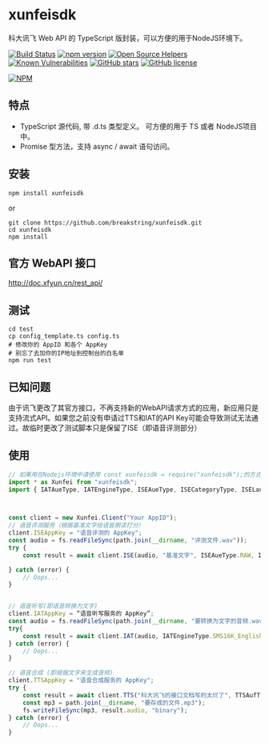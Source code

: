 # xunfeisdk
科大讯飞 Web API 的 TypeScript 版封装，可以方便的用于NodeJS环境下。


[![Build Status](https://travis-ci.org/breakstring/xunfeisdk.svg?branch=master)](https://travis-ci.org/breakstring/xunfeisdk)
[![npm version](https://badge.fury.io/js/xunfeisdk.svg)](https://badge.fury.io/js/xunfeisdk)
[![Open Source Helpers](https://www.codetriage.com/breakstring/xunfeisdk/badges/users.svg)](https://www.codetriage.com/breakstring/xunfeisdk) [![Known Vulnerabilities](https://snyk.io/test/github/breakstring/xunfeisdk/badge.svg?targetFile=package.json)](https://snyk.io/test/github/breakstring/xunfeisdk?targetFile=package.json)
[![GitHub stars](https://img.shields.io/github/stars/breakstring/xunfeisdk.svg)](https://github.com/breakstring/xunfeisdk/stargazers)
[![GitHub license](https://img.shields.io/github/license/breakstring/xunfeisdk.svg)](https://github.com/breakstring/xunfeisdk/blob/master/LICENSE)

[![NPM](https://nodei.co/npm/xunfeisdk.png)](https://npmjs.org/package/xunfeisdk)
## 特点
- TypeScript 源代码, 带 .d.ts 类型定义。 可方便的用于 TS 或者 NodeJS项目中。
- Promise 型方法，支持 async / await 语句访问。 

## 安装

```npm
npm install xunfeisdk
```

or

```shell
git clone https://github.com/breakstring/xunfeisdk.git
cd xunfeisdk
npm install
```

## 官方 WebAPI 接口

<http://doc.xfyun.cn/rest_api/>

## 测试

```shell
cd test
cp config_template.ts config.ts
# 修改你的 AppID 和各个 AppKey
# 别忘了去加你的IP地址到控制台的白名单
npm run test
```

## 已知问题
由于讯飞更改了其官方接口，不再支持新的WebAPI请求方式的应用，新应用只是支持流式API。如果您之前没有申请过TTS和IAT的API Key可能会导致测试无法通过。故临时更改了测试脚本只是保留了ISE（即语音评测部分）

## 使用

``` TypeScript
// 如果用在Nodejs环境中请使用 const xunfeisdk = require("xunfeisdk");的方式来引入包，或者使用ts-node之类的来直接执行ts
import * as Xunfei from "xunfeisdk";
import { IATAueType, IATEngineType, ISEAueType, ISECategoryType, ISELanguageType, ISEResultLevelType, TTSAueType, TTSAufType, TTSEngineType, TTSVoiceName } from "xunfeisdk";



const client = new Xunfei.Client("Your AppID");
// 语音评测服务（根据基准文字给语音朗读打分）
client.ISEAppKey = "语音评测的 AppKey";
const audio = fs.readFileSync(path.join(__dirname, "评测文件.wav"));
try {
    const result = await client.ISE(audio, "基准文字", ISEAueType.RAW, ISELanguageType.EN, ISECategoryType.SENTENCE, ISEResultLevelType.COMPLETE);

} catch (error) {
    // Oops...
}


// 语音听写(即语音转换为文字)
client.IATAppKey = “语音听写服务的 AppKey”;
const audio = fs.readFileSync(path.join(__dirname, "要转换为文字的音频.wav"));
try{
    const result = await client.IAT(audio, IATEngineType.SMS16K_English, IATAueType.RAW);
} catch (error) {
    // Oops...
}

// 语音合成 (即根据文字来生成音频)
client.TTSAppKey = "语音合成服务的 AppKey";
try {
    const result = await client.TTS("科大讯飞的接口文档写的太烂了", TTSAufType.L16_8K, TTSAueType.LAME, TTSVoiceName.XiaoYan);
    const mp3 = path.join(__dirname, "要存成的文件.mp3");
    fs.writeFileSync(mp3, result.audio, "binary");
} catch (error) {
    // Oops...
}
```
